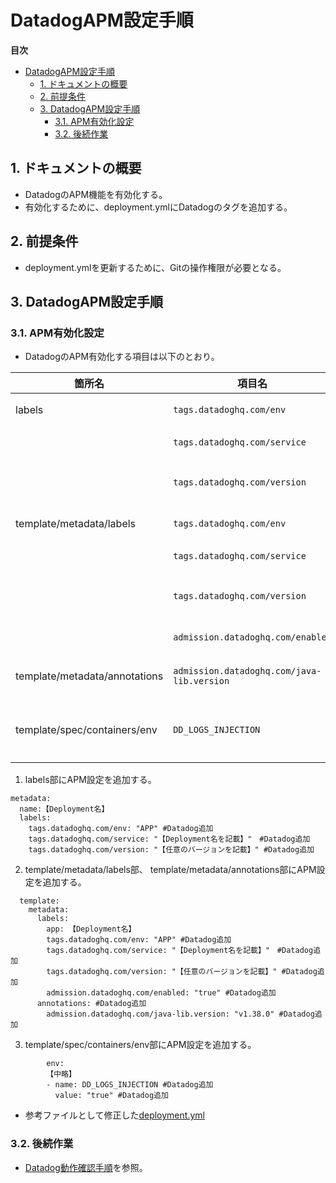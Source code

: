 # DatadogAPM設定手順

**目次**
- [DatadogAPM設定手順](#datadogapm設定手順)
  - [1. ドキュメントの概要](#1-ドキュメントの概要)
  - [2. 前提条件](#2-前提条件)
  - [3. DatadogAPM設定手順](#3-datadogapm設定手順)
    - [3.1. APM有効化設定](#31-apm有効化設定)
    - [3.2. 後続作業](#32-後続作業)

## 1. ドキュメントの概要
- DatadogのAPM機能を有効化する。
- 有効化するために、deployment.ymlにDatadogのタグを追加する。

## 2. 前提条件
- deployment.ymlを更新するために、Gitの操作権限が必要となる。  

## 3. DatadogAPM設定手順

### 3.1. APM有効化設定
- DatadogのAPM有効化する項目は以下のとおり。
  
|	箇所名	|	項目名	|	項目内容	|	値	|
|	---	|	---	|	---	|	---	|
|labels 	|	`tags.datadoghq.com/env` 	|	環境名	|	"APP"(固定値)	|
|		|	`tags.datadoghq.com/service`	|	deployment名	|	Deployment名を記載	|
|		|	`tags.datadoghq.com/version`	|	バージョン	|	任意のバージョンを記載	|
|	template/metadata/labels 	|	`tags.datadoghq.com/env` 	|	環境名	|	"APP"(固定値)	|
|		|	`tags.datadoghq.com/service`	|	deployment名	|	Deployment名を記載	|
|		|	`tags.datadoghq.com/version`	|	バージョン	|	任意のバージョンを記載	|
|		|	`admission.datadoghq.com/enabled`	|	APM機能有効化	|	"true"(固定値)	|
|	template/metadata/annotations 	|	`admission.datadoghq.com/java-lib.version`	|	DatadogJavaライブラリVerison	|	"v1.38.0"	(固定値)|
|	template/spec/containers/env 	|	`DD_LOGS_INJECTION`	|	Datadog のトレース ID とスパン ID挿入	|	"true"	(固定値)|

1. labels部にAPM設定を追加する。
```
metadata:
  name:【Deployment名】 
  labels:
    tags.datadoghq.com/env: "APP" #Datadog追加
    tags.datadoghq.com/service: "【Deployment名を記載】"　#Datadog追加
    tags.datadoghq.com/version: "【任意のバージョンを記載】" #Datadog追加
```

2. template/metadata/labels部、	template/metadata/annotations部にAPM設定を追加する。
```
  template:
    metadata:
      labels:
        app: 【Deployment名】
        tags.datadoghq.com/env: "APP" #Datadog追加
        tags.datadoghq.com/service: "【Deployment名を記載】"　#Datadog追加
        tags.datadoghq.com/version: "【任意のバージョンを記載】" #Datadog追加
        admission.datadoghq.com/enabled: "true" #Datadog追加
      annotations: #Datadog追加
        admission.datadoghq.com/java-lib.version: "v1.38.0" #Datadog追加
```

3. template/spec/containers/env部にAPM設定を追加する。
```
        env:
        【中略】
        - name: DD_LOGS_INJECTION #Datadog追加
          value: "true" #Datadog追加
```

- 参考ファイルとして修正した[deployment.yml](./参考ファイル/kansasupport-deployment.yml)


### 3.2. 後続作業
- [Datadog動作確認手順](./04.Datadog動作確認手順.md)を参照。